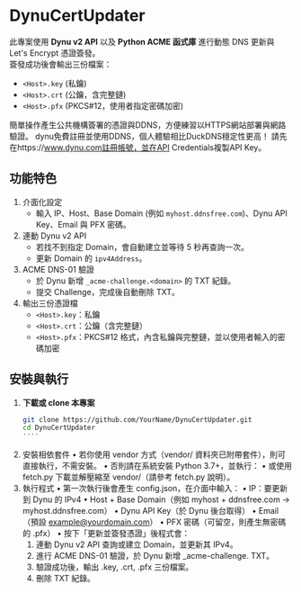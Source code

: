 # DynuCertUpdater
此專案使用 **Dynu v2 API** 以及 **Python ACME 函式庫** 進行動態 DNS 更新與 Let's Encrypt 憑證簽發。  
簽發成功後會輸出三份檔案：  
- `<Host>.key` (私鑰)  
- `<Host>.crt` (公鑰，含完整鏈)  
- `<Host>.pfx` (PKCS#12，使用者指定密碼加密)

簡單操作產生公共機構簽署的憑證與DDNS，方便練習以HTTPS網站部署與網路驗證。
dynu免費註冊並使用DDNS，個人體驗相比DuckDNS穩定性更高！
請先在https://www.dynu.com註冊帳號，並在API Credentials複製API Key。

## 功能特色
1. 介面化設定
   - 輸入 IP、Host、Base Domain (例如 `myhost.ddnsfree.com`)、Dynu API Key、Email 與 PFX 密碼。
2. 連動 Dynu v2 API
   - 若找不到指定 Domain，會自動建立並等待 5 秒再查詢一次。
   - 更新 Domain 的 `ipv4Address`。
3. ACME DNS-01 驗證
   - 於 Dynu 新增 `_acme-challenge.<domain>` 的 TXT 紀錄。
   - 提交 Challenge，完成後自動刪除 TXT。
4. 輸出三份憑證檔
   - `<Host>.key`：私鑰
   - `<Host>.crt`：公鑰（含完整鏈）
   - `<Host>.pfx`：PKCS#12 格式，內含私鑰與完整鏈，並以使用者輸入的密碼加密

## 安裝與執行
1. **下載或 clone 本專案**  
   ```bash
   git clone https://github.com/YourName/DynuCertUpdater.git
   cd DynuCertUpdater
   ''''
2.	安裝相依套件
	•	若你使用 vendor 方式（vendor/ 資料夾已附帶套件），則可直接執行，不需安裝。
	•	否則請在系統安裝 Python 3.7+，並執行：
	•	或使用 fetch.py 下載並解壓縮至 vendor/（請參考 fetch.py 說明）。
4.	執行程式
	•	第一次執行後會產生 config.json，在介面中輸入：
   	•	IP：要更新到 Dynu 的 IPv4
   	•	Host + Base Domain（例如 myhost + ddnsfree.com -> myhost.ddnsfree.com）
   	•	Dynu API Key（於 Dynu 後台取得）
   	•	Email（預設 example@yourdomain.com）
   	•	PFX 密碼（可留空，則產生無密碼的 .pfx）
	•	按下「更新並簽發憑證」後程式會：
   	1.	連動 Dynu v2 API 查詢或建立 Domain，並更新其 IPv4。
   	2.	進行 ACME DNS-01 驗證，於 Dynu 新增 _acme-challenge.<domain> TXT。
   	3.	驗證成功後，輸出 <Host>.key, <Host>.crt, <Host>.pfx 三份檔案。
   	4.	刪除 TXT 紀錄。
